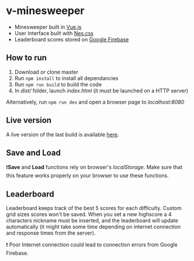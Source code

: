 # v-minesweeper
* Minesweeper built in [Vue.js](https://vuejs.org/)
* User Interface built with [Nes.css](https://www.npmjs.com/package/nes.css)
* Leaderboard scores stored on [Google Firebase](https://firebase.google.com/)

## How to run
1. Download or clone master
2. Run `npm install` to install all dependancies
3. Run `npm run build` to build the code
4. In _dist/_ folder, launch _index.html_ (it must be launched on a HTTP server)

Alternatively, run `npm run dev` and open a browser page to _localhost:8080_

## Live version
A live version of the last build is available [here](https://samu9.github.io/v-minesweeper).

## Save and Load
 :exclamation:**Save** and **Load** functions rely on browser's _localStorage_.
 Make sure that this feature works properly on your browser to use these functions.

 ## Leaderboard
 Leaderboard keeps track of the best 5 scores for each difficulty.
 Custom grid sizes scores won't be saved.
 When you set a new highscore a 4 characters nickname must be inserted, and the leaderboard will update automatically (it might take some time depending on internet connection and response times from the server).
 
 :exclamation: Poor Internet connection could lead to connection errors from Google Firebase.
 
 
